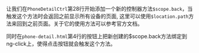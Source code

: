 让我们在```PhoneDetailCtrl```第28行开始添加一个新的控制器方法```$scope.back```，当触发这个方法时会返回之前显示所有设备的页面,
这里可以使用```$location.path```方法来回到之前页面。关于它的使用方法可以参考官方文档。

同时在```phone-detail.html```第4行的按钮上把新创建的$scope.back方法绑定到ng-click上，使得点击按钮就会触发这个方法。